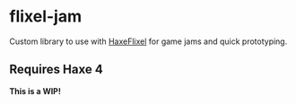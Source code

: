 # flixel-jam

Custom library to use with [HaxeFlixel](https://github.com/HaxeFlixel/flixel) for game jams and quick prototyping.

## Requires Haxe 4

**This is a WIP!**
